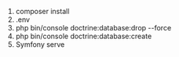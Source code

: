 1) composer install
2) .env
3) php bin/console doctrine:database:drop --force
4) php bin/console doctrine:database:create
5) Symfony serve

